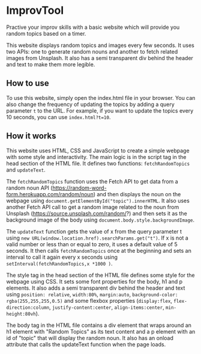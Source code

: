# ImprovTool
Practive your improv skills with a basic website which will provide you random topics based on a timer.

This website displays random topics and images every few seconds. It uses two APIs: one to generate random nouns and another to fetch related images from Unsplash. It also has a semi transparent div behind the header and text to make them more legible.

## How to use

To use this website, simply open the index.html file in your browser. You can also change the frequency of updating the topics by adding a query parameter `t` to the URL. For example, if you want to update the topics every 10 seconds, you can use `index.html?t=10`.

## How it works

This website uses HTML, CSS and JavaScript to create a simple webpage with some style and interactivity. The main logic is in the script tag in the head section of the HTML file. It defines two functions: `fetchRandomTopics` and `updateText`.

The `fetchRandomTopics` function uses the Fetch API to get data from a random noun API (https://random-word-form.herokuapp.com/random/noun) and then displays the noun on the webpage using `document.getElementById("topic").innerHTML`. It also uses another Fetch API call to get a random image related to the noun from Unsplash (https://source.unsplash.com/random/?) and then sets it as the background image of the body using `document.body.style.backgroundImage`.

The `updateText` function gets the value of x from the query parameter t using `new URL(window.location.href).searchParams.get("t")`. If x is not a valid number or less than or equal to zero, it uses a default value of 5 seconds. It then calls `fetchRandomTopics` once at the beginning and sets an interval to call it again every x seconds using `setInterval(fetchRandomTopics,x *1000 )`.

The style tag in the head section of the HTML file defines some style for the webpage using CSS. It sets some font properties for the body, h1 and p elements. It also adds a semi transparent div behind the header and text using `position: relative`, `width:80%`, `margin:auto`, `background-color: rgba(255,255,255,0.5)` and some flexbox properties (`display:flex`, `flex-direction:column`, `justify-content:center`, `align-items:center`, `min-height:80vh`).

The body tag in the HTML file contains a div element that wraps around an h1 element with "Random Topics" as its text content and a p element with an id of "topic" that will display the random noun. It also has an onload attribute that calls the updateText function when the page loads.
